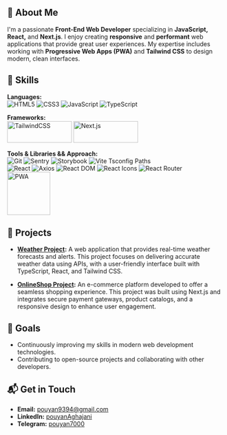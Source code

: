 ## 🌟 About Me

I'm a passionate **Front-End Web Developer** specializing in **JavaScript, React,** and **Next.js**. I enjoy creating **responsive** and **performant** web applications that provide great user experiences. My expertise includes working with **Progressive Web Apps (PWA)** and **Tailwind CSS** to design modern, clean interfaces.

## 🚀 Skills

**Languages:**  
![HTML5](https://img.shields.io/badge/HTML5-E34F26?style=flat-square&logo=html5&logoColor=white)
![CSS3](https://img.shields.io/badge/CSS3-1572B6?style=flat-square&logo=css3&logoColor=white)
![JavaScript](https://img.shields.io/badge/JavaScript-F7DF1E?style=flat-square&logo=javascript&logoColor=black)
![TypeScript](https://img.shields.io/badge/TypeScript-007ACC?style=flat-square&logo=typescript&logoColor=white)

**Frameworks:**  
<img src="https://img.shields.io/badge/Tailwind_CSS-38B2AC?style=for-the-badge&logo=tailwind-css&logoColor=white" alt="TailwindCSS" width="150" height="50">
<img src="https://img.shields.io/badge/Next.js-000000?style=for-the-badge&logo=nextdotjs&logoColor=white" alt="Next.js" width="150" height="50">

**Tools & Libraries && Approach:**  
![Git](https://img.shields.io/badge/Git-F05032?style=flat-square&logo=git&logoColor=white)
![Sentry](https://img.shields.io/badge/Sentry-362D59?style=flat-square&logo=sentry&logoColor=white)
![Storybook](https://img.shields.io/badge/Storybook-FF4785?style=flat-square&logo=storybook&logoColor=white)
![Vite Tsconfig Paths](https://img.shields.io/badge/Vite_TSConfig_Paths-646CFF?style=flat-square&logo=vite&logoColor=white)  
![React](https://img.shields.io/badge/React-20232A?style=for-the-badge&logo=react&logoColor=61DAFB)
![Axios](https://img.shields.io/badge/Axios-5A29E4?style=for-the-badge&logo=axios&logoColor=white)
![React DOM](https://img.shields.io/badge/React_DOM-20232A?style=for-the-badge&logo=react&logoColor=61DAFB)
![React Icons](https://img.shields.io/badge/React_Icons-0088CC?style=for-the-badge&logo=react&logoColor=white)
![React Router](https://img.shields.io/badge/React_Router_DOM-CA4245?style=for-the-badge&logo=react-router&logoColor=white)  
<img src="https://img.shields.io/badge/PWA-5A0FC8?style=for-the-badge&logo=pwa&logoColor=white" alt="PWA" width="100">


## 📂 Projects

- **[Weather Project](https://github.com/pouyanAghajani/Weather):** A web application that provides real-time weather forecasts and alerts. This project focuses on delivering accurate weather data using APIs, with a user-friendly interface built with TypeScript, React, and Tailwind CSS.

- **[OnlineShop Project](https://github.com/pouyanAghajani/online-shop):** An e-commerce platform developed to offer a seamless shopping experience. This project was built using Next.js and integrates secure payment gateways, product catalogs, and a responsive design to enhance user engagement.

## 🎯 Goals

- Continuously improving my skills in modern web development technologies.
- Contributing to open-source projects and collaborating with other developers.

## 📬 Get in Touch

- **Email:** [pouyan9394@gmail.com](mailto:pouyan9394@gmail.com)
- **LinkedIn:** [pouyanAghajani](https://www.linkedin.com/in/pouyanaghajani)
- **Telegram:** [pouyan7000](https://t.me/pouyan7000)
